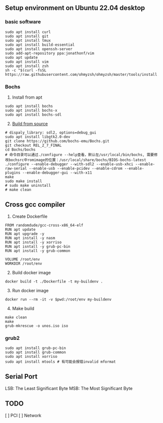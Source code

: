 ## Setup environment on Ubuntu 22.04 desktop
### basic software
```shell
sudo apt install curl
sudo apt install git
sudo apt install tmux
sudo apt install build-essential
sudo apt install openssh-server
sudo add-apt-repository ppa:jonathonf/vim
sudo apt update
sudo apt install vim
sudo apt install zsh
sh -c "$(curl -fsSL https://raw.githubusercontent.com/ohmyzsh/ohmyzsh/master/tools/install.sh)"
```
### Bochs
1. Install from apt
```shell
sudo apt install bochs
sudo apt install bochs-x
sudo apt install bochs-sdl
```
2. [Build from source](https://wiki.osdev.org/Bochs)
```shell
# dispaly_library: sdl2, options=debug_gui
sudo apt install libgtk2.0-dev
git clone https://github.com/bochs-emu/Bochs.git
git checkout REL_2_7_FINAL
cd Bochs/bochs
# 命令目录可以通过./configure --help查看，默认在/usr/local/bin/bochs, 需要修改bochsrc中romimage的位置：/usr/local/share/bochs/BIOS-bochs-latest
./configure --enable-debugger --with-sdl2 --enable-usb-xhci --enable-raw-serial --enable-usb --enable-pcidev --enable-cdrom --enable-plugins --enable-debugger-gui --with-x11
make
sudo make install
# sudo make uninstall
# make clean
```
## Cross gcc compiler
1. Create Dockerfile
```shell
FROM randomdude/gcc-cross-x86_64-elf
RUN apt update
RUN apt upgrade -y
RUN apt install -y nasm
RUN apt install -y xorriso
RUN apt isntall -y grub-pc-bin
RUN apt install -y grub-common

VOLUME /root/env
WORKDIR /root/env
```
2. Build docker image
```shell
docker build -t ./Dockerfile -t my-buildenv .
```
3. Run docker image
```shell
docker run --rm -it -v $pwd:/root/env my-buildenv
```
4. Make build
```shell
make clean
make
grub-mkrescue -o unos.iso iso
```
### grub2
```shell
sudo apt install grub-pc-bin
sudo apt install grub-common
sudo apt install xorriso
sudo apt install mtools # 有可能会报错invalid mformat
```
## Serial Port
LSB: The Least Significant Byte
MSB: The Most Significant Byte

## TODO
[ ] PCI
[ ] Network